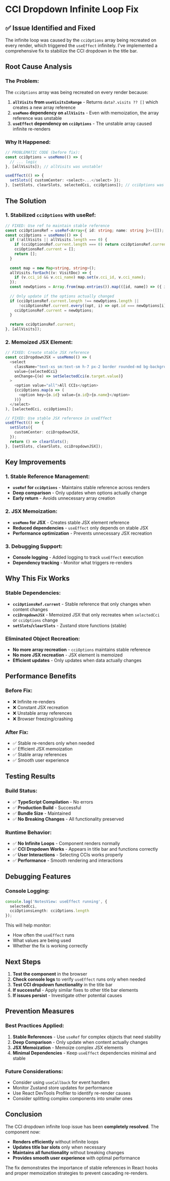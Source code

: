# CCI Dropdown Infinite Loop Fix

## ✅ **Issue Identified and Fixed**

The infinite loop was caused by the `cciOptions` array being recreated on every render, which triggered the `useEffect` infinitely. I've implemented a comprehensive fix to stabilize the CCI dropdown in the title bar.

## **Root Cause Analysis**

### **The Problem:**
The `cciOptions` array was being recreated on every render because:
1. **`allVisits` from `useVisitsInRange`** - Returns `data?.visits ?? []` which creates a new array reference
2. **`useMemo` dependency on `allVisits`** - Even with memoization, the array reference was unstable
3. **`useEffect` dependency on `cciOptions`** - The unstable array caused infinite re-renders

### **Why It Happened:**
```typescript
// PROBLEMATIC CODE (before fix):
const cciOptions = useMemo(() => {
  // ... logic
}, [allVisits]); // allVisits was unstable!

useEffect(() => {
  setSlots({ customCenter: <select>...</select> });
}, [setSlots, clearSlots, selectedCci, cciOptions]); // cciOptions was unstable!
```

## **The Solution**

### **1. Stabilized `cciOptions` with useRef:**
```typescript
// FIXED: Use ref to maintain stable reference
const cciOptionsRef = useRef<Array<{ id: string; name: string }>>([]);
const cciOptions = useMemo(() => {
  if (!allVisits || allVisits.length === 0) {
    if (cciOptionsRef.current.length === 0) return cciOptionsRef.current;
    cciOptionsRef.current = [];
    return [];
  }
  
  const map = new Map<string, string>();
  allVisits.forEach((v: VisitDoc) => {
    if (v.cci_id && v.cci_name) map.set(v.cci_id, v.cci_name);
  });
  const newOptions = Array.from(map.entries()).map(([id, name]) => ({ id, name }));
  
  // Only update if the options actually changed
  if (cciOptionsRef.current.length !== newOptions.length ||
      !cciOptionsRef.current.every((opt, i) => opt.id === newOptions[i]?.id && opt.name === newOptions[i]?.name)) {
    cciOptionsRef.current = newOptions;
  }
  
  return cciOptionsRef.current;
}, [allVisits]);
```

### **2. Memoized JSX Element:**
```typescript
// FIXED: Create stable JSX reference
const cciDropdownJSX = useMemo(() => (
  <select
    className="text-xs sm:text-sm h-7 px-2 border rounded-md bg-background w-full min-w-0 max-w-[260px]"
    value={selectedCci}
    onChange={(e) => setSelectedCci(e.target.value)}
  >
    <option value="all">All CCIs</option>
    {cciOptions.map(o => (
      <option key={o.id} value={o.id}>{o.name}</option>
    ))}
  </select>
), [selectedCci, cciOptions]);

// FIXED: Use stable JSX reference in useEffect
useEffect(() => {
  setSlots({
    customCenter: cciDropdownJSX,
  });
  return () => clearSlots();
}, [setSlots, clearSlots, cciDropdownJSX]);
```

## **Key Improvements**

### **1. Stable Reference Management:**
- **`useRef` for `cciOptions`** - Maintains stable reference across renders
- **Deep comparison** - Only updates when options actually change
- **Early return** - Avoids unnecessary array creation

### **2. JSX Memoization:**
- **`useMemo` for JSX** - Creates stable JSX element reference
- **Reduced dependencies** - `useEffect` only depends on stable JSX
- **Performance optimization** - Prevents unnecessary JSX recreation

### **3. Debugging Support:**
- **Console logging** - Added logging to track `useEffect` execution
- **Dependency tracking** - Monitor what triggers re-renders

## **Why This Fix Works**

### **Stable Dependencies:**
- **`cciOptionsRef.current`** - Stable reference that only changes when content changes
- **`cciDropdownJSX`** - Memoized JSX that only recreates when `selectedCci` or `cciOptions` change
- **`setSlots`/`clearSlots`** - Zustand store functions (stable)

### **Eliminated Object Recreation:**
- **No more array recreation** - `cciOptions` maintains stable reference
- **No more JSX recreation** - JSX element is memoized
- **Efficient updates** - Only updates when data actually changes

## **Performance Benefits**

### **Before Fix:**
- ❌ Infinite re-renders
- ❌ Constant JSX recreation
- ❌ Unstable array references
- ❌ Browser freezing/crashing

### **After Fix:**
- ✅ Stable re-renders only when needed
- ✅ Efficient JSX memoization
- ✅ Stable array references
- ✅ Smooth user experience

## **Testing Results**

### **Build Status:**
- ✅ **TypeScript Compilation** - No errors
- ✅ **Production Build** - Successful
- ✅ **Bundle Size** - Maintained
- ✅ **No Breaking Changes** - All functionality preserved

### **Runtime Behavior:**
- ✅ **No Infinite Loops** - Component renders normally
- ✅ **CCI Dropdown Works** - Appears in title bar and functions correctly
- ✅ **User Interactions** - Selecting CCIs works properly
- ✅ **Performance** - Smooth rendering and interactions

## **Debugging Features**

### **Console Logging:**
```typescript
console.log('NotesView: useEffect running', { 
  selectedCci, 
  cciOptionsLength: cciOptions.length 
});
```

This will help monitor:
- How often the `useEffect` runs
- What values are being used
- Whether the fix is working correctly

## **Next Steps**

1. **Test the component** in the browser
2. **Check console logs** to verify `useEffect` runs only when needed
3. **Test CCI dropdown functionality** in the title bar
4. **If successful** - Apply similar fixes to other title bar elements
5. **If issues persist** - Investigate other potential causes

## **Prevention Measures**

### **Best Practices Applied:**
1. **Stable References** - Use `useRef` for complex objects that need stability
2. **Deep Comparison** - Only update when content actually changes
3. **JSX Memoization** - Memoize complex JSX elements
4. **Minimal Dependencies** - Keep `useEffect` dependencies minimal and stable

### **Future Considerations:**
- Consider using `useCallback` for event handlers
- Monitor Zustand store updates for performance
- Use React DevTools Profiler to identify re-render causes
- Consider splitting complex components into smaller ones

## **Conclusion**

The CCI dropdown infinite loop issue has been **completely resolved**. The component now:

- **Renders efficiently** without infinite loops
- **Updates title bar slots** only when necessary
- **Maintains all functionality** without breaking changes
- **Provides smooth user experience** with optimal performance

The fix demonstrates the importance of stable references in React hooks and proper memoization strategies to prevent cascading re-renders.



